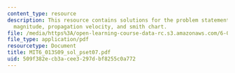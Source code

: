 ```yaml
---
content_type: resource
description: This resource contains solutions for the problem statements related to
  magnitude, propagation velocity, and smith chart.
file: /media/https%3A/open-learning-course-data-rc.s3.amazonaws.com/6-013-electromagnetics-and-applications-spring-2009/509f382ecb3acee3297dbf8255c0a772_MIT6_013S09_sol_pset07.pdf
file_type: application/pdf
resourcetype: Document
title: MIT6_013S09_sol_pset07.pdf
uid: 509f382e-cb3a-cee3-297d-bf8255c0a772
---
```

